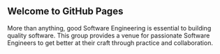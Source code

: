 ## Welcome to GitHub Pages

More than anything, good Software Engineering is essential to building quality software. This group provides a venue for passionate Software Engineers to get better at their craft through practice and collaboration.